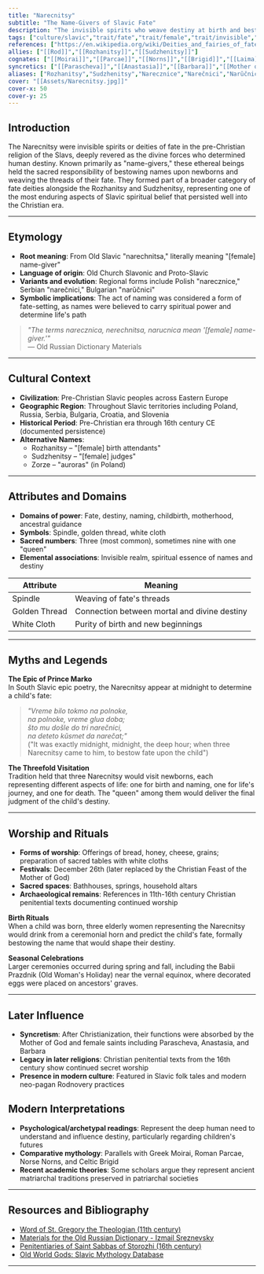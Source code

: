```yaml
---
title: "Narecnitsy"
subtitle: "The Name-Givers of Slavic Fate"
description: "The invisible spirits who weave destiny at birth and bestow names upon newborns"
tags: ["culture/slavic","trait/fate","trait/female","trait/invisible","trait/birth","trait/naming","trait/motherhood","domain/destiny","domain/childbirth","region/eastern-europe","period/pre-christian"]
references: ["https://en.wikipedia.org/wiki/Deities_and_fairies_of_fate_in_Slavic_mythology","https://oldworldgods.com/slavic/rozhanitsy/","https://www.thoughtco.com/rod-slavic-god-4781776","https://historycooperative.org/slavic-mythology/"]
allies: ["[[Rod]]","[[Rozhanitsy]]","[[Sudzhenitsy]]"]
cognates: ["[[Moirai]]","[[Parcae]]","[[Norns]]","[[Brigid]]","[[Laima]]"]
syncretics: ["[[Parascheva]]","[[Anastasia]]","[[Barbara]]","[[Mother of God]]"]
aliases: ["Rozhanitsy","Sudzhenitsy","Narecznice","Narečnici","Narŭčnici","Zorze"]
cover: "[[Assets/Narecnitsy.jpg]]"
cover-x: 50
cover-y: 25
---
```

## Introduction

The Narecnitsy were invisible spirits or deities of fate in the pre-Christian religion of the Slavs, deeply revered as the divine forces who determined human destiny. Known primarily as "name-givers," these ethereal beings held the sacred responsibility of bestowing names upon newborns and weaving the threads of their fate. They formed part of a broader category of fate deities alongside the Rozhanitsy and Sudzhenitsy, representing one of the most enduring aspects of Slavic spiritual belief that persisted well into the Christian era.

---

## Etymology

- **Root meaning**: From Old Slavic "narechnitsa," literally meaning "[female] name-giver"
- **Language of origin**: Old Church Slavonic and Proto-Slavic
- **Variants and evolution**: Regional forms include Polish "narecznice," Serbian "narečnici," Bulgarian "narŭčnici"
- **Symbolic implications**: The act of naming was considered a form of fate-setting, as names were believed to carry spiritual power and determine life's path

> _"The terms narecznica, nerechnitsa, narucnica mean '[female] name-giver.'"_  
> — Old Russian Dictionary Materials

---

## Cultural Context

- **Civilization**: Pre-Christian Slavic peoples across Eastern Europe
- **Geographic Region**: Throughout Slavic territories including Poland, Russia, Serbia, Bulgaria, Croatia, and Slovenia
- **Historical Period**: Pre-Christian era through 16th century CE (documented persistence)
- **Alternative Names**:
  - Rozhanitsy – "[female] birth attendants"
  - Sudzhenitsy – "[female] judges"
  - Zorze – "auroras" (in Poland)

---

## Attributes and Domains

- **Domains of power**: Fate, destiny, naming, childbirth, motherhood, ancestral guidance
- **Symbols**: Spindle, golden thread, white cloth
- **Sacred numbers**: Three (most common), sometimes nine with one "queen"
- **Elemental associations**: Invisible realm, spiritual essence of names and destiny

| Attribute | Meaning |
|-----------|----------|
| Spindle | Weaving of fate's threads |
| Golden Thread | Connection between mortal and divine destiny |
| White Cloth | Purity of birth and new beginnings |

---

## Myths and Legends

**The Epic of Prince Marko**  
In South Slavic epic poetry, the Narecnitsy appear at midnight to determine a child's fate:

> _"Vreme bilo tokmo na polnoke,  
> na polnoke, vreme glua doba;  
> što mu došle do tri narečnici,  
> na deteto kŭsmet da narečat;"_  
> ("It was exactly midnight, midnight, the deep hour; when three Narecnitsy came to him, to bestow fate upon the child")

**The Threefold Visitation**  
Tradition held that three Narecnitsy would visit newborns, each representing different aspects of life: one for birth and naming, one for life's journey, and one for death. The "queen" among them would deliver the final judgment of the child's destiny.

---

## Worship and Rituals

- **Forms of worship**: Offerings of bread, honey, cheese, grains; preparation of sacred tables with white cloths
- **Festivals**: December 26th (later replaced by the Christian Feast of the Mother of God)
- **Sacred spaces**: Bathhouses, springs, household altars
- **Archaeological remains**: References in 11th-16th century Christian penitential texts documenting continued worship

**Birth Rituals**  
When a child was born, three elderly women representing the Narecnitsy would drink from a ceremonial horn and predict the child's fate, formally bestowing the name that would shape their destiny.

**Seasonal Celebrations**  
Larger ceremonies occurred during spring and fall, including the Babii Prazdnik (Old Woman's Holiday) near the vernal equinox, where decorated eggs were placed on ancestors' graves.

---

## Later Influence

- **Syncretism**: After Christianization, their functions were absorbed by the Mother of God and female saints including Parascheva, Anastasia, and Barbara
- **Legacy in later religions**: Christian penitential texts from the 16th century show continued secret worship
- **Presence in modern culture**: Featured in Slavic folk tales and modern neo-pagan Rodnovery practices

## Modern Interpretations

- **Psychological/archetypal readings**: Represent the deep human need to understand and influence destiny, particularly regarding children's futures
- **Comparative mythology**: Parallels with Greek Moirai, Roman Parcae, Norse Norns, and Celtic Brigid
- **Recent academic theories**: Some scholars argue they represent ancient matriarchal traditions preserved in patriarchal societies

---

## Resources and Bibliography

- [Word of St. Gregory the Theologian (11th century)](https://en.wikipedia.org/wiki/Deities_and_fairies_of_fate_in_Slavic_mythology)
- [Materials for the Old Russian Dictionary - Izmail Sreznevsky](https://oldworldgods.com/slavic/rozhanitsy/)
- [Penitentiaries of Saint Sabbas of Storozhi (16th century)](https://www.thoughtco.com/rod-slavic-god-4781776)
- [Old World Gods: Slavic Mythology Database](https://historycooperative.org/slavic-mythology/)

---